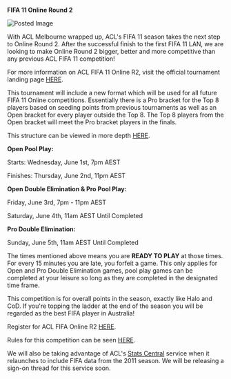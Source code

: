 **FIFA 11 Online Round 2**



![Posted Image](http://img863.imageshack.us/img863/4171/fifar2banner.png)                 							





With ACL Melbourne wrapped up, ACL's FIFA 11 season takes the next step to Online Round 2. After the successful finish to the first FIFA 11 LAN, we are looking to make Online Round 2 bigger, better and more competitive than any previous ACL FIFA 11 competition!





For more information on ACL FIFA 11 Online R2, visit the official tournament landing page 
[HERE](http://www.aclpro.com.au/2011/events/fifa/fifa-r2-landing-page).





This tournament will include a new format which will be used for all future FIFA 11 Online competitions. Essentially there is a Pro bracket for the Top 8 players based on seeding points from previous tournaments as well as an Open bracket for every player outside the Top 8. The Top 8 players from the Open bracket will meet the Pro bracket players in the finals. 





This structure can be viewed in more depth 
[HERE](http://www.aclpro.com.au/procircuit/fifa-2011-structure).









**Open Pool Play:**





Starts: Wednesday, June 1st, 7pm AEST


Finishes: Thursday, June 2nd, 11pm AEST






**Open Double Elimination & Pro Pool Play:**





Friday, June 3rd, 7pm - 11pm AEST


Saturday, June 4th, 11am AEST Until Completed






**Pro Double Elimination:**





Sunday, June 5th, 11am AEST Until Completed





The times mentioned above means you are 
**READY TO PLAY**
 at those times. For every 15 minutes you are late, you forfeit a game. This only applies for Open and Pro Double Elimination games, pool play games can be completed at your leisure so long as they are completed in the designated time frame.








This competition is for overall points in the season, exactly like Halo and CoD. If you're topping the ladder at the end of the season you will be regarded as the best FIFA player in Australia!





Register for ACL FIFA Online R2 
[HERE](http://registration.aclpro.com.au/?e=16).





Rules for this competition can be seen 
[HERE](http://www.aclpro.com.au/procircuit/fifa-2011-rules).








We will also be taking advantage of ACL's 
[Stats Central](http://www.aclpro.com.au/aclstatscentral/) service when it relaunches to include FIFA data from the 2011 season. We will be releasing a sign-on thread for this service soon.